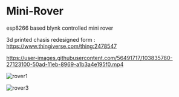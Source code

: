 # Mini-Rover
 esp8266 based blynk controlled mini rover
 
 
 3d printed chasis redesigned form : https://www.thingiverse.com/thing:2478547
 
 
 https://user-images.githubusercontent.com/56491717/103835780-27123100-50ad-11eb-8969-a1b3a4e195f0.mp4

![rover1](https://user-images.githubusercontent.com/56491717/103835782-2a0d2180-50ad-11eb-91b8-000d52ad585c.jpeg)

![rover3](https://user-images.githubusercontent.com/56491717/103835784-2a0d2180-50ad-11eb-9b6f-c60395f74e6a.jpeg)
 
